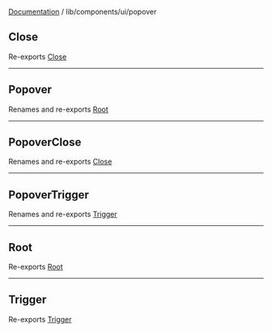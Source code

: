 [Documentation](../../../modules.md) / lib/components/ui/popover

## Close

Re-exports [Close](popover.md#close)

***

## Popover

Renames and re-exports [Root](popover.md#root)

***

## PopoverClose

Renames and re-exports [Close](popover.md#close)

***

## PopoverTrigger

Renames and re-exports [Trigger](popover.md#trigger)

***

## Root

Re-exports [Root](popover.md#root)

***

## Trigger

Re-exports [Trigger](popover.md#trigger)
